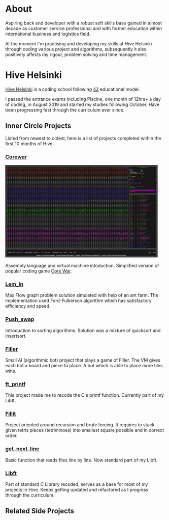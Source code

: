 # About
Aspiring back end developer with a robust soft skills base gained in almost decade as customer service professional and with former education within international business and logistics field.

At the moment I'm practising and developing my skills at Hive Helsinki through coding various project and algorithms, subsequently it also positively affects my rigour, problem solving and time management.

# Hive Helsinki

[Hive Helsinki](https://www.hive.fi/en/) is a coding school following [42](https://en.wikipedia.org/wiki/42_(school)) educational model.

I passed the entrance exams including Piscine, one month of 12hrs+ a day of coding, in August 2019 and started my studies following October. Have been progressing fast through the curriculum ever since.

## Inner Circle Projects

Listed from newest to oldest, here is a list of projects completed within the first 10 months of Hive.

### [Corewar](https://github.com/jiricodes/corewar)
![](corewar_preview.gif)

Assembly language and virtual machine intoduction. Simplified version of popular coding game [Core War](https://en.wikipedia.org/wiki/Core_War).

### [Lem_in](https://github.com/jiricodes/lem_in)
Max Flow graph problem solution simulated with help of an ant farm. The implementation used Ford-Fulkerson algorithm which has satisfactory efficiency and speed.

### [Push_swap](https://github.com/jiricodes/push_swap)
Introduction to sorting algorithms. Solution was a mixture of quicksort and insertsort.

### [Filler](https://github.com/jiricodes/42_filler)
Small AI (algorithmic bot) project that plays a game of Filler. The VM gives each bot a board and piece to place. A bot which is able to place more tiles wins. 

### [ft_printf](https://github.com/jiricodes/Libft)
This project made me to recode the C's printf function. Currently part of my Libft.

### [Fillit](https://github.com/jiricodes/fillit)
Project oriented around recursion and brute forcing. It requires to stack given tetris pieces (tetriminoes) into smallest square possible and in correct order.

### [get_next_line](https://github.com/jiricodes/Libft)
Basic function that reads files line by line. Now standard part of my Libft.

### [Libft](https://github.com/jiricodes/Libft)
Part of standard C Library recoded, serves as a base for most of my projects in Hive. Keeps getting updated and refactored as I progress through the curriculum.

## Related Side Projects





<!--
**jiricodes/jiricodes** is a ✨ _special_ ✨ repository because its `README.md` (this file) appears on your GitHub profile.

Here are some ideas to get you started:

- 🔭 I’m currently working on ...
- 🌱 I’m currently learning ...
- 👯 I’m looking to collaborate on ...
- 🤔 I’m looking for help with ...
- 💬 Ask me about ...
- 📫 How to reach me: ...
- 😄 Pronouns: ...
- ⚡ Fun fact: ...
-->
